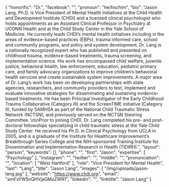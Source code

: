 {
  "honorific": "Dr.",
  "facebook": "",
  "pronoun": "he/his/him",
  "bio": "Jason Lang, Ph.D. is Vice President of Mental Health Initiatives at the Child Health and Development Institute (CHDI) and a licensed clinical psychologist who holds appointments as an Assistant Clinical Professor in Psychiatry at UCONN Health and at the Child Study Center in the Yale School of Medicine. He currently leads CHDI’s mental health initiatives including in the areas of evidence-based practices (EBPs), trauma informed care, school and community programs, and policy and system development. Dr. Lang is a nationally recognized expert who has published and presented on childhood trauma, evidence-based treatments, trauma screening, and implementation science.  His work has encompassed child welfare, juvenile justice, behavioral health, law enforcement, education, pediatric primary care, and family advocacy organizations to improve children’s behavioral health services and create sustainable system improvements. A major area of Dr. Lang’s work has been on developing partnerships with state agencies, researchers, and community providers to test, implement and evaluate innovative strategies for disseminating and sustaining evidence-based treatments.  He has been Principal Investigator of the Early Childhood Trauma Collaborative (Category III) and the ScreenTIME initiative (Category II), funded by SAMHSA as part of the National Child Traumatic Stress Network (NCTSN), and previously served on the NCTSN Steering Committee. \n\nPrior to joining CHDI, Dr. Lang completed his pre- and post-doctoral fellowships specializing in child traumatic stress at the Yale Child Study Center. He received his Ph.D. in Clinical Psychology from UCLA in 2005, and is a graduate of the Institute for Healthcare Improvement’s Breakthrough Series College and the NIH-sponsored Training Institute for Dissemination and Implementation Research in Health (TIDIRH).",
  "layout": "person",
  "keywords": [],
  "phone": "",
  "first": "Jason",
  "expertise": [
    "Psychology"
  ],
  "instagram": "",
  "twitter": "",
  "middle": "",
  "pronunciation": "",
  "location": [
    "West Hartford"
  ],
  "role": "Vice President for Mental Health",
  "last": "Lang",
  "title": "Jason Lang",
  "images": [
    "/img/uploads/jason-lang.jpg"
  ],
  "website": "https://www.chdi.org",
  "email": "amFsYW5nQHVjaGMuZWR1",
  "linkedin": "",
  "linktitle": "Jason Lang"
}